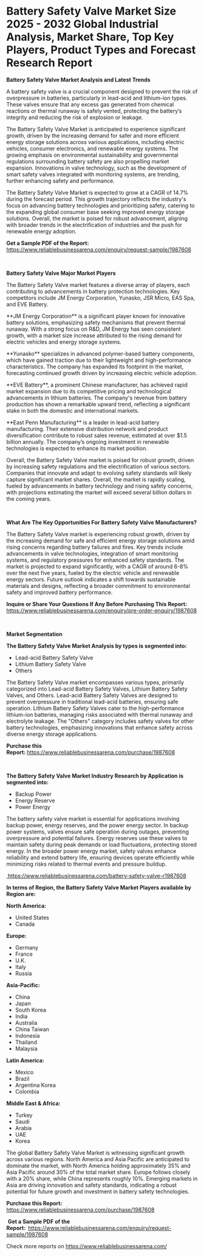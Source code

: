 <p><h1>Battery Safety Valve Market Size 2025 - 2032 Global Industrial Analysis, Market Share, Top Key Players, Product Types and Forecast Research Report</h1></p><p><strong>Battery Safety Valve Market Analysis and Latest Trends</strong></p>
<p><p>A battery safety valve is a crucial component designed to prevent the risk of overpressure in batteries, particularly in lead-acid and lithium-ion types. These valves ensure that any excess gas generated from chemical reactions or thermal runaway is safely vented, protecting the battery’s integrity and reducing the risk of explosion or leakage. </p><p>The Battery Safety Valve Market is anticipated to experience significant growth, driven by the increasing demand for safer and more efficient energy storage solutions across various applications, including electric vehicles, consumer electronics, and renewable energy systems. The growing emphasis on environmental sustainability and governmental regulations surrounding battery safety are also propelling market expansion. Innovations in valve technology, such as the development of smart safety valves integrated with monitoring systems, are trending, further enhancing safety and performance.</p><p>The Battery Safety Valve Market is expected to grow at a CAGR of 14.7% during the forecast period. This growth trajectory reflects the industry's focus on advancing battery technologies and prioritizing safety, catering to the expanding global consumer base seeking improved energy storage solutions. Overall, the market is poised for robust advancement, aligning with broader trends in the electrification of industries and the push for renewable energy adoption.</p></p>
<p><strong>Get a Sample PDF of the Report:&nbsp;</strong> <a href="https://www.reliablebusinessarena.com/enquiry/request-sample/1987608?utm_campaign=2930&utm_medium=2&utm_source=Github&utm_content=ia&utm_term=10042025&utm_id=battery-safety-valve">https://www.reliablebusinessarena.com/enquiry/request-sample/1987608</a></p>
<p>&nbsp;</p>
<p><strong>Battery Safety Valve Major Market Players</strong></p>
<p><p>The Battery Safety Valve market features a diverse array of players, each contributing to advancements in battery protection technologies. Key competitors include JM Energy Corporation, Yunasko, JSR Micro, EAS Spa, and EVE Battery. </p><p>**JM Energy Corporation** is a significant player known for innovative battery solutions, emphasizing safety mechanisms that prevent thermal runaway. With a strong focus on R&D, JM Energy has seen consistent growth, with a market size increase attributed to the rising demand for electric vehicles and energy storage systems.</p><p>**Yunasko** specializes in advanced polymer-based battery components, which have gained traction due to their lightweight and high-performance characteristics. The company has expanded its footprint in the market, forecasting continued growth driven by increasing electric vehicle adoption.</p><p>**EVE Battery**, a prominent Chinese manufacturer, has achieved rapid market expansion due to its competitive pricing and technological advancements in lithium batteries. The company's revenue from battery production has shown a remarkable upward trend, reflecting a significant stake in both the domestic and international markets.</p><p>**East Penn Manufacturing** is a leader in lead-acid battery manufacturing. Their extensive distribution network and product diversification contribute to robust sales revenue, estimated at over $1.5 billion annually. The company’s ongoing investment in renewable technologies is expected to enhance its market position.</p><p>Overall, the Battery Safety Valve market is poised for robust growth, driven by increasing safety regulations and the electrification of various sectors. Companies that innovate and adapt to evolving safety standards will likely capture significant market shares. Overall, the market is rapidly scaling, fueled by advancements in battery technology and rising safety concerns, with projections estimating the market will exceed several billion dollars in the coming years.</p></p>
<p>&nbsp;</p>
<p><strong>What Are The Key Opportunities For Battery Safety Valve Manufacturers?</strong></p>
<p><p>The Battery Safety Valve market is experiencing robust growth, driven by the increasing demand for safe and efficient energy storage solutions amid rising concerns regarding battery failures and fires. Key trends include advancements in valve technologies, integration of smart monitoring systems, and regulatory pressures for enhanced safety standards. The market is projected to expand significantly, with a CAGR of around 6-8% over the next five years, fueled by the electric vehicle and renewable energy sectors. Future outlook indicates a shift towards sustainable materials and designs, reflecting a broader commitment to environmental safety and improved battery performance.</p></p>
<p><strong>Inquire or Share Your Questions If Any Before Purchasing This Report:</strong> <a href="https://www.reliablebusinessarena.com/enquiry/pre-order-enquiry/1987608?utm_campaign=2930&utm_medium=2&utm_source=Github&utm_content=ia&utm_term=10042025&utm_id=battery-safety-valve">https://www.reliablebusinessarena.com/enquiry/pre-order-enquiry/1987608</a></p>
<p>&nbsp;</p>
<p><strong>Market Segmentation</strong></p>
<p><strong>The Battery Safety Valve Market Analysis by types is segmented into:</strong></p>
<p><ul><li>Lead-acid Battery Safety Valve</li><li>Lithium Battery Safety Valve</li><li>Others</li></ul></p>
<p><p>The Battery Safety Valve market encompasses various types, primarily categorized into Lead-acid Battery Safety Valves, Lithium Battery Safety Valves, and Others. Lead-acid Battery Safety Valves are designed to prevent overpressure in traditional lead-acid batteries, ensuring safe operation. Lithium Battery Safety Valves cater to the high-performance lithium-ion batteries, managing risks associated with thermal runaway and electrolyte leakage. The "Others" category includes safety valves for other battery technologies, emphasizing innovations that enhance safety across diverse energy storage applications.</p></p>
<p><strong>Purchase this Report:&nbsp;</strong><a href="https://www.reliablebusinessarena.com/purchase/1987608?utm_campaign=2930&utm_medium=2&utm_source=Github&utm_content=ia&utm_term=10042025&utm_id=battery-safety-valve">https://www.reliablebusinessarena.com/purchase/1987608</a></p>
<p>&nbsp;</p>
<p><strong>The Battery Safety Valve Market Industry Research by Application is segmented into:</strong></p>
<p><ul><li>Backup Power</li><li>Energy Reserve</li><li>Power Energy</li></ul></p>
<p><p>The battery safety valve market is essential for applications involving backup power, energy reserves, and the power energy sector. In backup power systems, valves ensure safe operation during outages, preventing overpressure and potential failures. Energy reserves use these valves to maintain safety during peak demands or load fluctuations, protecting stored energy. In the broader power energy market, safety valves enhance reliability and extend battery life, ensuring devices operate efficiently while minimizing risks related to thermal events and pressure buildup.</p></p>
<p><a href="https://www.reliablebusinessarena.com/battery-safety-valve-r1987608?utm_campaign=2930&utm_medium=2&utm_source=Github&utm_content=ia&utm_term=10042025&utm_id=battery-safety-valve">&nbsp;https://www.reliablebusinessarena.com/battery-safety-valve-r1987608</a></p>
<p><strong>In terms of Region, the Battery Safety Valve Market Players available by Region are:</strong></p>
<p>
    <p> <strong> North America: </strong>
        <ul>
            <li>United States</li>
            <li>Canada</li>
        </ul>
        </p> 
    <p> <strong> Europe: </strong>
        <ul>
            <li>Germany</li>
            <li>France</li>
            <li>U.K.</li>
            <li>Italy</li>
            <li>Russia</li>
        </ul>
        </p> 
    <p> <strong> Asia-Pacific: </strong>
        <ul>
            <li>China</li>
            <li>Japan</li>
            <li>South Korea</li>
            <li>India</li>
            <li>Australia</li>
            <li>China Taiwan</li>
            <li>Indonesia</li>
            <li>Thailand</li>
            <li>Malaysia</li>
        </ul>
        </p> 
    <p> <strong> Latin America: </strong>
        <ul>
            <li>Mexico</li>
            <li>Brazil</li>
            <li>Argentina Korea</li>
            <li>Colombia</li>
        </ul>
        </p> 
    <p> <strong> Middle East & Africa: </strong>
        <ul>
            <li>Turkey</li>
            <li>Saudi</li>
            <li>Arabia</li>
            <li>UAE</li>
            <li>Korea</li>
        </ul>
    </p>
    </p>
<p><p>The global Battery Safety Valve Market is witnessing significant growth across various regions. North America and Asia Pacific are anticipated to dominate the market, with North America holding approximately 35% and Asia Pacific around 30% of the total market share. Europe follows closely with a 20% share, while China represents roughly 10%. Emerging markets in Asia are driving innovation and safety standards, indicating a robust potential for future growth and investment in battery safety technologies.</p></p>
<p><strong>Purchase this Report: </strong><a href="https://www.reliablebusinessarena.com/purchase/1987608?utm_campaign=2930&utm_medium=2&utm_source=Github&utm_content=ia&utm_term=10042025&utm_id=battery-safety-valve">https://www.reliablebusinessarena.com/purchase/1987608</a></p>
<p>&nbsp;<strong>Get a Sample PDF of the Report:&nbsp;&nbsp;</strong><a href="https://www.reliablebusinessarena.com/enquiry/request-sample/1987608?utm_campaign=2930&utm_medium=2&utm_source=Github&utm_content=ia&utm_term=10042025&utm_id=battery-safety-valve">https://www.reliablebusinessarena.com/enquiry/request-sample/1987608</a></p>
<p><strong></strong></p>
<p>Check more reports on <a href="https://www.reliablebusinessarena.com/?utm_campaign=2930&utm_medium=2&utm_source=Github&utm_content=ia&utm_term=10042025&utm_id=battery-safety-valve">https://www.reliablebusinessarena.com/</a></p>